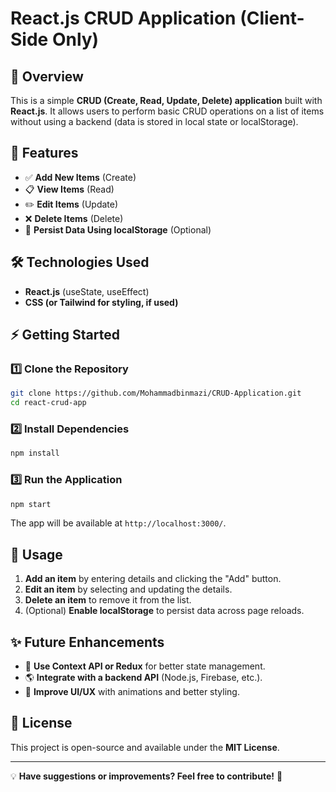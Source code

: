 # React.js CRUD Application (Client-Side Only)

## 📌 Overview

This is a simple **CRUD (Create, Read, Update, Delete) application** built with **React.js**. It allows users to perform basic CRUD operations on a list of items without using a backend (data is stored in local state or localStorage).

## 🚀 Features

- ✅ **Add New Items** (Create)
- 📋 **View Items** (Read)
- ✏️ **Edit Items** (Update)
- ❌ **Delete Items** (Delete)
- 💾 **Persist Data Using localStorage** (Optional)

## 🛠️ Technologies Used

- **React.js** (useState, useEffect)
- **CSS (or Tailwind for styling, if used)**

## ⚡ Getting Started

### 1️⃣ Clone the Repository

```sh
git clone https://github.com/Mohammadbinmazi/CRUD-Application.git
cd react-crud-app
```

### 2️⃣ Install Dependencies

```sh
npm install
```

### 3️⃣ Run the Application

```sh
npm start
```

The app will be available at `http://localhost:3000/`.

## 🎯 Usage

1. **Add an item** by entering details and clicking the "Add" button.
2. **Edit an item** by selecting and updating the details.
3. **Delete an item** to remove it from the list.
4. (Optional) **Enable localStorage** to persist data across page reloads.

## ✨ Future Enhancements

- 🔄 **Use Context API or Redux** for better state management.
- 🌎 **Integrate with a backend API** (Node.js, Firebase, etc.).
- 🎨 **Improve UI/UX** with animations and better styling.

## 📜 License

This project is open-source and available under the **MIT License**.

---

💡 **Have suggestions or improvements? Feel free to contribute!** 🚀

